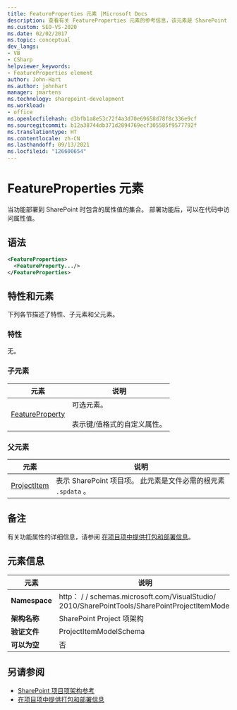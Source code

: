 ```yaml
---
title: FeatureProperties 元素 |Microsoft Docs
description: 查看有关 FeatureProperties 元素的参考信息，该元素是 SharePoint 项目项架构中的一个元素。
ms.custom: SEO-VS-2020
ms.date: 02/02/2017
ms.topic: conceptual
dev_langs:
- VB
- CSharp
helpviewer_keywords:
- FeatureProperties element
author: John-Hart
ms.author: johnhart
manager: jmartens
ms.technology: sharepoint-development
ms.workload:
- office
ms.openlocfilehash: d3bfb1a8e53c72f4a3d70e69658d78f8c336e9cf
ms.sourcegitcommit: b12a38744db371d2894769ecf305585f9577792f
ms.translationtype: HT
ms.contentlocale: zh-CN
ms.lasthandoff: 09/13/2021
ms.locfileid: "126600654"
---
```

# <a name="featureproperties-element"></a>FeatureProperties 元素
  当功能部署到 SharePoint 时包含的属性值的集合。 部署功能后，可以在代码中访问属性值。

## <a name="syntax"></a>语法

```xml
<FeatureProperties>
  <FeatureProperty.../>
</FeatureProperties>
```

## <a name="attributes-and-elements"></a>特性和元素
 下列各节描述了特性、子元素和父元素。

### <a name="attributes"></a>特性
 无。

### <a name="child-elements"></a>子元素

|元素|说明|
|-------------|-----------------|
|[FeatureProperty](../sharepoint/featureproperty-element.md)|可选元素。<br /><br /> 表示键/值格式的自定义属性。|

### <a name="parent-elements"></a>父元素

|元素|说明|
|-------------|-----------------|
|[ProjectItem](../sharepoint/projectitem-element.md)|表示 SharePoint 项目项。 此元素是文件必需的根元素 `.spdata` 。|

## <a name="remarks"></a>备注
 有关功能属性的详细信息，请参阅 [在项目项中提供打包和部署信息](../sharepoint/providing-packaging-and-deployment-information-in-project-items.md)。

## <a name="element-information"></a>元素信息

|元素|说明|
|-------------|-----------------|
|**Namespace**|http： \/ \/ schemas.microsoft.com/VisualStudio/<br>2010/SharePointTools/SharePointProjectItemModel|
|**架构名称**|SharePoint Project 项架构|
|**验证文件**|ProjectItemModelSchema|
|**可以为空**|否|

## <a name="see-also"></a>另请参阅
- [SharePoint 项目项架构参考](../sharepoint/sharepoint-project-item-schema-reference.md)
- [在项目项中提供打包和部署信息](../sharepoint/providing-packaging-and-deployment-information-in-project-items.md)
